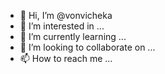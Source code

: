- 👋 Hi, I’m @vonvicheka
- 👀 I’m interested in ...
- 🌱 I’m currently learning ...
- 💞️ I’m looking to collaborate on ...
- 📫 How to reach me ...

<!---
vonvicheka/vonvicheka is a ✨ special ✨ repository because its `README.md` (this file) appears on your GitHub profile.
You can click the Preview link to take a look at your changes.
--->
